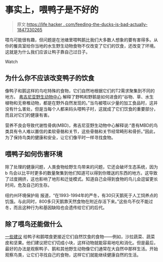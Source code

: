# 事实上，喂鸭子是不好的

> 原文:[https://life hacker . com/feeding-the-ducks-is-bad-actually-1847330265](https://lifehacker.com/feeding-the-ducks-is-bad-actually-1847330265)

喂鸟可能很有趣，但问题是在池塘里喂鸭鹅比我们大多数人想象的要有害得多。从你的餐具室给你当地的水生野生动物食物不仅改变了它们的饮食，还改变了环境。这就是为什么我们应该让鸭子靠自己过日子。

Watch

## 为什么你不应该改变鸭子的饮食

像鸭子和鹅这样的鸟吃特殊的食物，它们自然地根据它们的T2需求聚集到不同的地方。 [弗吉尼亚野生动物中心](https://www.wildlifecenter.org/problem-feeding-ducks) 解释了野鸭和野鹅是如何进食的“谷物、草、水生植物和无脊椎动物，都是在野外自然发现的。”当鸟被喂以少量的加工食品时，这并没有什么害处，但是当每个人都来码头喂鸭子时，这就成了它们饮食的重要部分，而且对它们的健康有害。

营养不良会导致代谢性骨病(MBD)，弗吉尼亚野生动物中心解释说:“患有MBD的鸟类具有令人难以置信的柔软骨骼和关节，这些骨骼和关节经常畸形和骨折。”因此，为了保持鸟类的健康和安全，让它们像平时一样寻找食物。

## 喂鸭子如何伤害环境

除了处理的健康问题，人类食物给野生鸟带来的问题，它还会破坏生态系统，因为b 鸟会以比平时更多的数量聚集到他们知道可以得到你赠送的东西的地方。这导致了过度拥挤，这也影响了地形和迁徙模式。知道自己会得到食物的鸟儿会逗留更长时间，危及自己的生存。

纽约州环境保护局 报道，“在1993-1994年的严冬，有30只天鹅死于人工饲养点的饥饿。与此同时，800多只天鹅靠天然食物在附近存活下来。”这些鸟不仅不能过冬，而且这种行为和基因缺陷也会遗传给它们的后代。

## 除了喂鸟还能做什么

[一些建议](https://www.popsci.com/animals/what-to-feed-ducks/) 给鸭子和鹅喂食更接近它们自然饮食的食物——例如，沙拉蔬菜、蔬菜皮和坚果。他们建议把它们切成小块，这样动物就能容易地吃和消化。但是最后，最好的办法是观察鸭子、鹅和其他野生动物像它们通常在大自然中那样生活。开始观察鸟类，让它们寻找自己的食物，这样它们就能继续健康自然的生活。